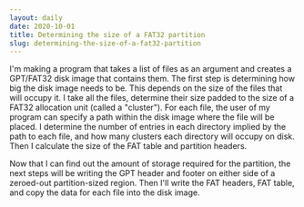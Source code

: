 ```yaml
---
layout: daily
date: 2020-10-01
title: Determining the size of a FAT32 partition
slug: determining-the-size-of-a-fat32-partition
---
```


I'm making a program that takes a list of files as an argument and creates a GPT/FAT32 disk
image that contains them. The first step is determining how big the disk image needs to be.
This depends on the size of the files that will occupy it. I take all the files, determine
their size padded to the size of a FAT32 allocation unit (called a "cluster"). For each file,
the user of my program can specify a path within the disk image where the file will be placed.
I determine the number of entries in each directory implied by the path to each file, and how
many clusters each directory will occupy on disk. Then I calculate the size of the FAT table
and partition headers.

Now that I can find out the amount of storage required for the partition, the next steps will be
writing the GPT header and footer on either side of a zeroed-out partition-sized region.
Then I'll write the FAT headers, FAT table, and copy the data for each file into the disk image.
